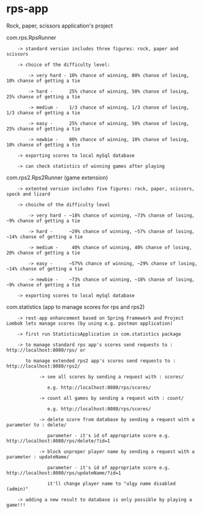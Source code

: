 # rps-app
Rock, paper, scissors application's project

com.rps.RpsRunner

        -> standard version includes three figures: rock, paper and scissors

        -> choice of the difficulty level:

            -> very hard - 10% chance of winning, 80% chanse of losing, 10% chanse of getting a tie

            -> hard -      25% chance of winning, 50% chanse of losing, 25% chanse of getting a tie

            -> medium -    1/3 chance of winning, 1/3 chanse of losing, 1/3 chanse of getting a tie

            -> easy -      25% chance of winning, 50% chanse of losing, 25% chanse of getting a tie

            -> newbie -    80% chance of winning, 10% chanse of losing, 10% chanse of getting a tie

        -> exporting scores to local mySql database

        -> can check statistics of winning games after playing


com.rps2.Rps2Runner (game extension)

        -> extented version includes five figures: rock, paper, scissors, spock and lizard

        -> choiche of the difficulty level

            -> very hard - ~18% chance of winning, ~73% chanse of losing, ~9% chanse of getting a tie

            -> hard -      ~29% chance of winning, ~57% chanse of losing, ~14% chanse of getting a tie

            -> medium -     40% chance of winning, 40% chanse of losing, 20% chanse of getting a tie

            -> easy -      ~57%% chance of winning, ~29% chanse of losing, ~14% chanse of getting a tie

            -> newbie -    ~73% chance of winning, ~18% chanse of losing, ~9% chanse of getting a tie

        -> exporting scores to local mySql database


com.statistics (app to manage scores for rps and rps2)

        -> rest-app enhancement based on Spring Framework and Project Lombok lets manage scores (by using e.g. postman application)

        -> first run StatisticsApplication in com.statistics package

        -> to manage standard rps app's scores send requests to : http://localhost:8080/rps/ or

           to manage extended rps2 app's scores send requests to : http://localhost:8080/rps2/

                -> see all scores by sending a request with : scores/

                   e.g. http://localhost:8080/rps/scores/

                -> count all games by sending a request with : count/

                   e.g. http://localhost:8080/rps/scores/

                -> delete score from database by sending a request with a parameter to : delete/

                   parameter - it's id of appropriate score e.g. http://localhost:8080/rps/delete/?id=1

                -> block unproper player name by sending a request with a parameter : updateName/

                   parameter - it's id of appropriate score e.g. http://localhost:8080/rps/updateName/?id=1

                   it'll change player name to "ulgy name disabled (admin)"

        -> adding a new result to database is only possible by playing a game!!!
